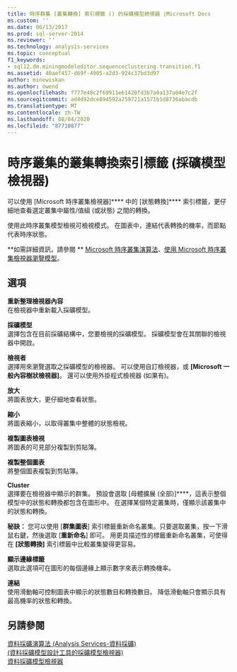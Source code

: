 ```yaml
---
title: 時序群集 [叢集轉換] 索引標籤 () 的採礦模型檢視器 |Microsoft Docs
ms.custom: ''
ms.date: 06/13/2017
ms.prod: sql-server-2014
ms.reviewer: ''
ms.technology: analysis-services
ms.topic: conceptual
f1_keywords:
- sql12.dm.miningmodeleditor.sequenceclustering.transition.f1
ms.assetid: 40aef457-d69f-4905-a2d3-924c37bd3d97
author: minewiskan
ms.author: owend
ms.openlocfilehash: f777e48c2f69911e61420fd3b7a0a137a04e7c2f
ms.sourcegitcommit: ad4d92dce894592a259721a1571b1d8736abacdb
ms.translationtype: MT
ms.contentlocale: zh-TW
ms.lasthandoff: 08/04/2020
ms.locfileid: "87710877"
---
```

# <a name="sequence-clustering-cluster-transition-tab-mining-model-viewer"></a>時序叢集的叢集轉換索引標籤 (採礦模型檢視器)
  可以使用 [Microsoft 時序叢集檢視器]**** 中的 [狀態轉換]**** 索引標籤，更仔細地查看選定叢集中屬性/值組 (或狀態) 之間的轉換。  
  
 使用此時序叢集模型檢視可檢視模式。 在圖表中，連結代表轉換的機率，而節點代表時序狀態。  
  
 **如需詳細資訊，請參閱 ** [Microsoft 時序叢集演算法](data-mining/microsoft-sequence-clustering-algorithm.md)、[使用 Microsoft 時序叢集檢視器瀏覽模型](data-mining/browse-a-model-using-the-microsoft-sequence-cluster-viewer.md)。  
  
## <a name="options"></a>選項  
 **重新整理檢視器內容**  
 在檢視器中重新載入採礦模型。  
  
 **採礦模型**  
 選擇包含在目前採礦結構中，您要檢視的採礦模型。 採礦模型會在其關聯的檢視器中開啟。  
  
 **檢視者**  
 選擇用來瀏覽選取之採礦模型的檢視器。 可以使用自訂檢視器，或 **[Microsoft 一般內容樹狀檢視器]**。 還可以使用外掛程式檢視器 (如果有)。  
  
 **放大**  
 將圖表放大，更仔細地查看狀態。  
  
 **縮小**  
 將圖表縮小，以取得叢集中整體的狀態檢視。  
  
 **複製圖表檢視**  
 將圖表的可見部分複製到剪貼簿。  
  
 **複製整個圖表**  
 將整個圖表複製到剪貼簿。  
  
 **Cluster**  
 選擇要在檢視器中顯示的群集。 預設會選取 [母體擴展 (全部)]****，這表示整個模型中的狀態和轉換都包含在圖形中。 在選擇某個特定叢集時，僅顯示該叢集中的狀態和轉換。  
  
 **秘訣：** 您可以使用 [**群集圖表**] 索引標籤重新命名叢集。只要選取叢集，按一下滑鼠右鍵，然後選取 [**重新命名**] 即可。 用更具描述性的標籤重新命名叢集，可使得在 **[狀態轉換]** 索引標籤中比較叢集變得更容易。  
  
 **顯示邊緣標籤**  
 選取此選項可在圖形的每個邊緣上顯示數字來表示轉換機率。  
  
 **連結**  
 使用滑動軸可控制圖表中顯示的狀態數目和轉換數目。 降低滑動軸只會顯示具有最高機率的狀態和轉換。  
  
## <a name="see-also"></a>另請參閱  
 [資料採礦演算法 &#40;Analysis Services-資料採礦&#41;](data-mining/data-mining-algorithms-analysis-services-data-mining.md)   
 [&#40;資料採礦模型設計工具的採礦模型檢視器&#41;](mining-model-viewers-data-mining-model-designer.md)   
 [資料採礦模型檢視器](data-mining/data-mining-model-viewers.md)  
  
  
